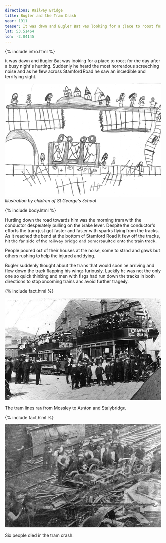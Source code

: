 ```yaml
---
directions: Railway Bridge
title: Bugler and the Tram Crash
year: 1911
teaser: It was dawn and Bugler Bat was looking for a place to roost for the day after a busy night's hunting.
lat: 53.51464
lon: -2.04145
---
```


{% include intro.html %}

It was dawn and Bugler Bat was looking for a place to roost for the day after a busy night's hunting. Suddenly he heard the most horrendous screeching noise and as he flew across Stamford Road he saw an incredible and terrifying sight.

![Illustration by children of St George's School](/images/stops/bat/Trail_Bat_7.png)
_Illustration by children of St George's School_

{% include body.html %}

Hurtling down the road towards him was the morning tram with the conductor desperately pulling on the brake lever. Despite the conductor's efforts the tram just got faster and faster with sparks flying from the tracks. As it reached the bend at the bottom of Stamford Road it flew off the tracks, hit the far side of the railway bridge and somersaulted onto the train track.

People poured out of their houses at the noise, some to stand and gawk but others rushing to help the injured and dying.

Bugler suddenly thought about the trains that would soon be arriving and flew down the track flapping his wings furiously. Luckily he was not the only one so quick thinking and men with flags had run down the tracks in both directions to stop oncoming trains and avoid further tragedy.

{% include fact.html %}

![Photo of tram lines](/images/stops/bat/Trail_Bat_7b.png)

The tram lines ran from Mossley to Ashton and Stalybridge.

{% include fact.html %}

![Photo of tram crash](/images/stops/bat/Trail_Bat_7c.png)

Six people died in the tram crash.